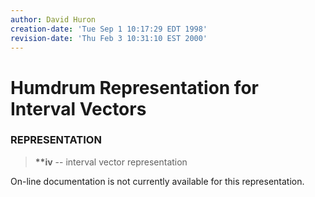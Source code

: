 ```yaml
---
author: David Huron
creation-date: 'Tue Sep 1 10:17:29 EDT 1998'
revision-date: 'Thu Feb 3 10:31:10 EST 2000'
---
```



Humdrum Representation for Interval Vectors
===========================================

### REPRESENTATION

> **\*\*iv** \-- interval vector representation

On-line documentation is not currently available for this
representation.

